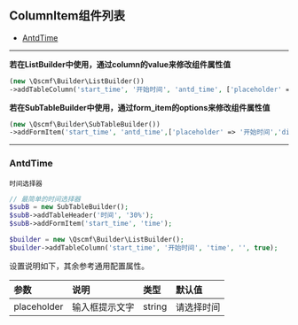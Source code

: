 ## ColumnItem组件列表

+ [AntdTime](https://github.com/quansitech/qscmf-builder-date-picker/blob/master/ColumnItem.md#AntdTime)


***

**若在ListBuilder中使用，通过column的value来修改组件属性值**
```php
(new \Qscmf\Builder\ListBuilder())
->addTableColumn('start_time', '开始时间', 'antd_time', ['placeholder' => '开始时间','disabled' => false], true);

```

**若在SubTableBuilder中使用，通过form_item的options来修改组件属性值**
```php
(new \Qscmf\Builder\SubTableBuilder())
->addFormItem('start_time', 'antd_time',['placeholder' => '开始时间','disabled' => false]);
```

***


### AntdTime
```label
时间选择器
```

```php
// 最简单的时间选择器
$subB = new SubTableBuilder();
$subB->addTableHeader('时间', '30%');
$subB->addFormItem('start_time', 'time');

$builder = new \Qscmf\Builder\ListBuilder();
$builder->addTableColumn('start_time', '开始时间', 'time', '', true);
```

设置说明如下，其余参考通用配置属性。

| 参数 | 说明 | 类型 | 默认值 |
|:---------- |:----------|:----------|:----------|
| placeholder | 输入框提示文字 | string | 请选择时间 |
